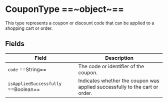 # CouponType ==~object~==

This type represents a coupon or discount code that can be applied to a shopping cart or order.

## Fields

| Field                                 | Description                                                                       |
|---------------------------------------|-----------------------------------------------------------------------------------|
| `code`  ==String==                    | The code or identifier of the coupon.                                             |
| `isAppliedSuccessfully`  ==Boolean==  | Indicates whether the coupon was applied successfully to the cart or order.       |
